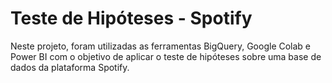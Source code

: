 # Teste de Hipóteses - Spotify
Neste projeto, foram utilizadas as ferramentas BigQuery, Google Colab e Power BI com o objetivo de aplicar o teste de hipóteses sobre uma base de dados da plataforma Spotify.
